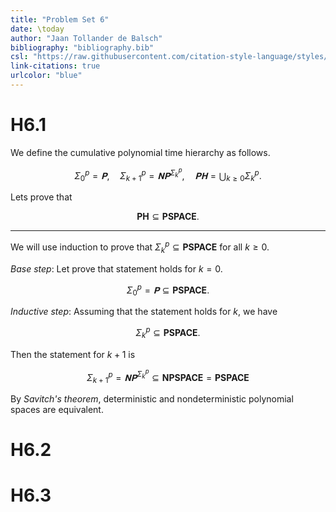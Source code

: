 ```yaml
---
title: "Problem Set 6"
date: \today
author: "Jaan Tollander de Balsch"
bibliography: "bibliography.bib"
csl: "https://raw.githubusercontent.com/citation-style-language/styles/master/harvard-anglia-ruskin-university.csl"
link-citations: true
urlcolor: "blue"
---
```

# H6.1
We define the cumulative polynomial time hierarchy as follows.

$$Σ_0^p=𝐏,\quad Σ_{k+1}^p=𝐍𝐏^{Σ_k^p},\quad 𝐏𝐇 = ⋃_{k≥0}Σ_k^p.$$

Lets prove that

$$\mathbf{PH} ⊆ \mathbf{PSPACE}.$$

---

We will use induction to prove that $Σ_k^p⊆\mathbf{PSPACE}$ for all $k≥0.$

*Base step*: Let prove that statement holds for $k=0.$

$$Σ_0^p=𝐏⊆\mathbf{PSPACE}.$$

*Inductive step*: Assuming that the statement holds for $k,$ we have

$$Σ_k^p⊆\mathbf{PSPACE}.$$

Then the statement for $k+1$ is

$$Σ_{k+1}^p=𝐍𝐏^{Σ_k^p}⊆\mathbf{NPSPACE}=\mathbf{PSPACE}$$

By *Savitch's theorem*, deterministic and nondeterministic polynomial spaces are equivalent.


# H6.2


# H6.3


<!-- # References -->